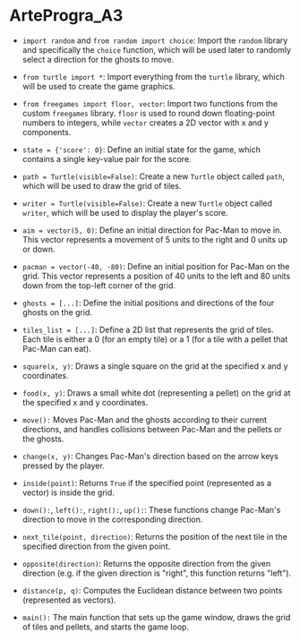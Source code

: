 # ArteProgra_A3
- `import random` and `from random import choice`: Import the `random` library and specifically the `choice` function, which will be used later to randomly select a direction for the ghosts to move.

- `from turtle import *`: Import everything from the `turtle` library, which will be used to create the game graphics.

- `from freegames import floor, vector`: Import two functions from the custom `freegames` library. `floor` is used to round down floating-point numbers to integers, while `vector` creates a 2D vector with x and y components.

- `state = {'score': 0}`: Define an initial state for the game, which contains a single key-value pair for the score.

- `path = Turtle(visible=False)`: Create a new `Turtle` object called `path`, which will be used to draw the grid of tiles.

- `writer = Turtle(visible=False)`: Create a new `Turtle` object called `writer`, which will be used to display the player's score.

- `aim = vector(5, 0)`: Define an initial direction for Pac-Man to move in. This vector represents a movement of 5 units to the right and 0 units up or down.

- `pacman = vector(-40, -80)`: Define an initial position for Pac-Man on the grid. This vector represents a position of 40 units to the left and 80 units down from the top-left corner of the grid.

- `ghosts = [...]`: Define the initial positions and directions of the four ghosts on the grid.

- `tiles_list = [...]`: Define a 2D list that represents the grid of tiles. Each tile is either a 0 (for an empty tile) or a 1 (for a tile with a pellet that Pac-Man can eat).


- `square(x, y)`: Draws a single square on the grid at the specified x and y coordinates.

- `food(x, y)`: Draws a small white dot (representing a pellet) on the grid at the specified x and y coordinates.

- `move():` Moves Pac-Man and the ghosts according to their current directions, and handles collisions between Pac-Man and the pellets or the ghosts.

- `change(x, y)`: Changes Pac-Man's direction based on the arrow keys pressed by the player.

- `inside(point)`: Returns `True` if the specified point (represented as a vector) is inside the grid.

- `down():`, `left():`, `right():`, `up():`: These functions change Pac-Man's direction to move in the corresponding direction.

- `next_tile(point, direction)`: Returns the position of the next tile in the specified direction from the given point.

- `opposite(direction)`: Returns the opposite direction from the given direction (e.g. if the given direction is "right", this function returns "left").

- `distance(p, q)`: Computes the Euclidean distance between two points (represented as vectors).

- `main():` The main function that sets up the game window, draws the grid of tiles and pellets, and starts the game loop.

